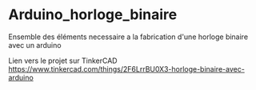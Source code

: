 # Arduino_horloge_binaire
Ensemble des éléments necessaire a la fabrication d'une horloge binaire avec un arduino

Lien vers le projet sur TinkerCAD  
https://www.tinkercad.com/things/2F6LrrBU0X3-horloge-binaire-avec-arduino
